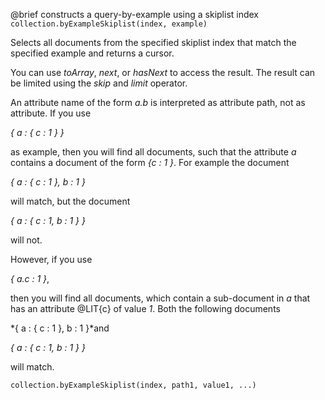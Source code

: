 

@brief constructs a query-by-example using a skiplist index
`collection.byExampleSkiplist(index, example)`

Selects all documents from the specified skiplist index that match the
specified example and returns a cursor.

You can use *toArray*, *next*, or *hasNext* to access the
result. The result can be limited using the *skip* and *limit*
operator.

An attribute name of the form *a.b* is interpreted as attribute path,
not as attribute. If you use

*{ a : { c : 1 } }*

as example, then you will find all documents, such that the attribute
*a* contains a document of the form *{c : 1 }*. For example the document

*{ a : { c : 1 }, b : 1 }*

will match, but the document

*{ a : { c : 1, b : 1 } }*

will not.

However, if you use

*{ a.c : 1 }*,

then you will find all documents, which contain a sub-document in *a*
that has an attribute @LIT{c} of value *1*. Both the following documents

*{ a : { c : 1 }, b : 1 }*and

*{ a : { c : 1, b : 1 } }*

will match.

`collection.byExampleSkiplist(index, path1, value1, ...)`

